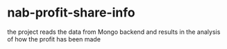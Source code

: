 # nab-profit-share-info
the project reads the data from Mongo backend and results in the analysis of how the profit has been made
